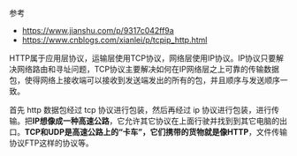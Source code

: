 参考

- https://www.jianshu.com/p/9317c042ff9a
- https://www.cnblogs.com/xianlei/p/tcpip_http.html

HTTP属于应用层协议，运输层使用TCP协议，网络层使用IP协议。IP协议只要解决网络路由和寻址问题，TCP协议主要解决如何在IP网络层之上可靠的传输数据包，使得网络上接收端可以接收到发送端发出的所有的包，并且顺序与发送顺序一致。

首先 http 数据包经过 tcp 协议进行包装，然后再经过 ip 协议进行包装，进行传输。把**IP想像成一种高速公路**，它允许其它协议在上面行驶并找到到其它电脑的出口。**TCP和UDP是高速公路上的“卡车”，它们携带的货物就是像HTTP**，文件传输协议FTP这样的协议等。 

